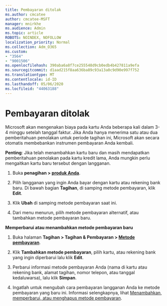 ```yaml
---
title: Pembayaran ditolak
ms.author: cmcatee
author: cmcatee-MSFT
manager: mnirkhe
ms.audience: Admin
ms.topic: article
ROBOTS: NOINDEX, NOFOLLOW
localization_priority: Normal
ms.collection: Adm_O365
ms.custom:
- "3564"
- "9001506"
ms.openlocfilehash: 390aba6a8f7ce255548d9cb0edb4b427811a9efa
ms.sourcegitcommit: d1aad215f8aa636ba89c93a13a0c9d90e997f752
ms.translationtype: MT
ms.contentlocale: id-ID
ms.lasthandoff: 05/06/2020
ms.locfileid: "44063188"
---
```

# <a name="payment-declined"></a>Pembayaran ditolak

Microsoft akan mengenakan biaya pada kartu Anda beberapa kali dalam 3-4 minggu setelah tanggal faktur.  Jika Anda hanya menerima satu atau dua pemberitahuan penolakan untuk periode tagihan ini, Microsoft akan secara otomatis membebankan instrumen pembayaran Anda kembali.  

**Penting**: Jika telah menambahkan kartu baru dan masih mendapatkan pemberitahuan penolakan pada kartu kredit lama, Anda mungkin perlu mengaitkan kartu baru tersebut dengan langganan.

1. Buka **penagihan > [produk Anda](https://go.microsoft.com/fwlink/p/?linkid=842054)**.

2. Pilih langganan yang ingin Anda bayar dengan kartu atau rekening bank baru. Di bawah bagian **Tagihan**, di samping metode pembayaran, klik **Edit**.

3. Klik **Ubah** di samping metode pembayaran saat ini.

4. Dari menu menurun, pilih metode pembayaran alternatif, atau tambahkan metode pembayaran baru.

**Memperbarui atau menambahkan metode pembayaran baru**

1. Buka halaman **Tagihan > Tagihan & Pembayaran > [Metode pembayaran](https://go.microsoft.com/fwlink/p/?linkid=2018806)**.

2. Klik **Tambahkan metode pembayaran**, pilih kartu, atau rekening bank yang ingin diperbarui lalu klik **Edit**.

3. Perbarui informasi metode pembayaran Anda (nama di kartu atau rekening bank, alamat tagihan, nomor telepon, atau tanggal kedaluwarsa), lalu klik **Simpan**.

4. Ingatlah untuk mengubah cara pembayaran langganan Anda ke metode pembayaran yang baru ini. Informasi selengkapnya, lihat [Menambahkan, memperbarui, atau menghapus metode pembayaran](https://go.microsoft.com/fwlink/?linkid=2118133).

